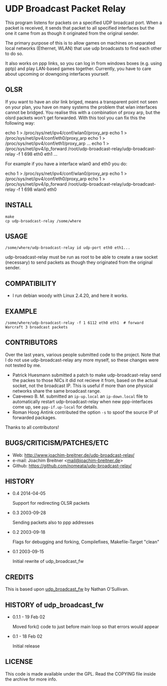 UDP Broadcast Packet Relay
==========================

This program listens for packets on a specified UDP broadcast port. When
a packet is received, it sends that packet to all specified interfaces
but the one it came from as though it originated from the original
sender.

The primary purpose of this is to allow games on machines on separated
local networks (Ethernet, WLAN) that use udp broadcasts to find each
other to do so.

It also works on ppp links, so you can log in from windows boxes (e.g.
using pptp) and play LAN-based games together. Currently, you have to
care about upcoming or downgoing interfaces yourself.

OLSR
----

If you want to have an olsr link briged, means a transparent point not
seen on your plan, you have on many systems the problem that wlan
interfaces cannot be bridged. You realise this with a combination of
proxy arp, but the olsrd packets won't get forwarded. With this tool
you can fix this the following way:

  echo 1 > /proc/sys/net/ipv4/conf/wlan0/proxy_arp 
  echo 1 > /proc/sys/net/ipv4/conf/eth0/proxy_arp 
  echo 1 > /proc/sys/net/ipv4/conf/eth1/proxy_arp 
  ...
  echo 1 > /proc/sys/net/ipv4/ip_forward
  /root/udp-broadcast-relay/udp-broadcast-relay -f 1 698 eth0 eth1 ...

For example if you have a interface wlan0 and eth0 you do:

  echo 1 > /proc/sys/net/ipv4/conf/wlan0/proxy_arp 
  echo 1 > /proc/sys/net/ipv4/conf/eth0/proxy_arp 
  echo 1 > /proc/sys/net/ipv4/ip_forward
  /root/udp-broadcast-relay/udp-broadcast-relay -f 1 698 wlan0 eth0

INSTALL
-------

    make 
    cp udp-broadcast-relay /some/where

USAGE
-----

    /some/where/udp-broadcast-relay id udp-port eth0 eth1...

udp-broadcast-relay must be run as root to be able to create a raw
socket (necessary) to send packets as though they originated from the
original sender.

COMPATIBILITY
-------------

-   I run debian woody with Linux 2.4.20, and here it works.

EXAMPLE
-------

    /some/where/udp-broadcast-relay -f 1 6112 eth0 eth1  # forward Warcraft 3 broadcast packets

CONTRIBUTORS
-----------------

Over the last years, various people submitted code to the project. Note that I
do not use udp-broadcast-relay any more myself, so these changes were not
tested by me.

-   Patrick Huesmann submitted a patch to make udp-broadcast-relay send
    the packes to those NICs it did not recieve it from, based on the
    actual socket, not the broadcast IP. This is useful if more than one
    physical networks share the same broadcast range.
-   Савченко В. М. submitted an `ip-up.local` an `ip-down.local` file to
    automatically restart udp-broadcast-relay when new ppp-interfaces
    come up, see `ppp-if.up-local` for details.
-   Roman Hoog Antink contributed the option `-s` to spoof the source IP of
    forwarded packages.

Thanks to all contributors!

BUGS/CRITICISM/PATCHES/ETC
--------------------------

-   Web: <http://www.joachim-breitner.de/udp-broadcast-relay/>
-   e-mail:   Joachim Breitner <<mail@joachim-breitner.de>>
-   Github: <https://github.com/nomeata/udp-broadcast-relay/>

HISTORY
-------

*   0.4 2014-04-05

    Support for redirecting OLSR packets

*   0.3 2003-09-28

    Sending packets also to ppp addresses

*   0.2 2003-09-18

    Flags for debugging and forking, Compilefixes, Makefile-Target
    "clean"

*   0.1 2003-09-15

    Initial rewrite of udp_broadcast_fw

CREDITS
-------

This is based upon [udp_broadcast_fw](http://www.serverquery.com/udp_broadcast_fw/) by Nathan O'Sullivan.

HISTORY of udp_broadcast_fw
---------------------------

*   0.1.1 - 19 Feb 02

    Moved fork() code to just before main loop so that errors would
    appear

*   0.1 - 18 Feb 02

    Initial release

LICENSE
-------

This code is made available under the GPL. Read the COPYING file inside
the archive for more info.
